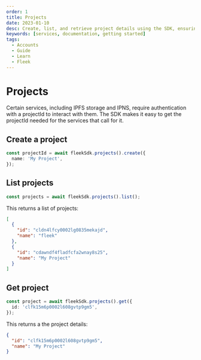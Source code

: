 ```yaml
---
order: 1
title: Projects
date: 2023-01-10
desc: Create, list, and retrieve project details using the SDK, ensuring seamless integration with IPFS storage & IPNS services.
keywords: [services, documentation, getting started]
tags:
  - Accounts
  - Guide
  - Learn
  - Fleek
---
```


# Projects

Certain services, including IPFS storage and IPNS, require authentication with a projectId to interact with them. The SDK makes it easy to get the projectId needed for the services that call for it.

## Create a project

```typescript
const projectId = await fleekSdk.projects().create({
  name: 'My Project',
});
```

## List projects

```typescript
const projects = await fleekSdk.projects().list();
```

This returns a list of projects:

```json
[
  {
    "id": "cldn4lfcy0002lg0835mekajd",
    "name": "fleek"
  },
  {
    "id": "cdawndf4fladfcfa2wnay8s25",
    "name": "My Project"
  }
]
```

## Get project

```typescript
const project = await fleekSdk.projects().get({
  id: 'clfk15m6p0002l608gvtp9gm5',
});
```

This returns a the project details:

```json
{
  "id": "clfk15m6p0002l608gvtp9gm5",
  "name": "My Project"
}
```
